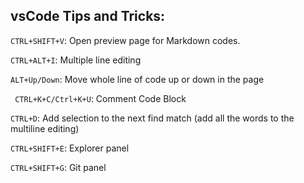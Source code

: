 vsCode Tips and Tricks:
---------------------

`CTRL+SHIFT+V`: Open preview page for Markdown codes.

`CTRL+ALT+I`: Multiple line editing

 `ALT+Up/Down`: Move whole line of code up or down in the page

` CTRL+K+C/Ctrl+K+U`: Comment Code Block

`CTRL+D`: Add selection to the next find match (add all the words to the multiline editing)

`CTRL+SHIFT+E`: Explorer panel  

`CTRL+SHIFT+G`: Git panel   

